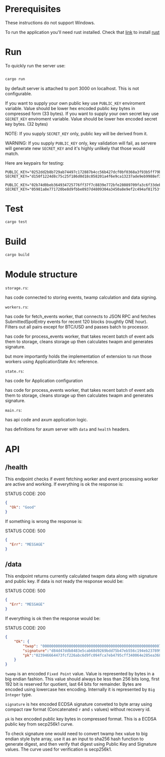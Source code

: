 # Prerequisites

These instructions do not support Windows.

To run the application you'll need rust installed. Check that [link](https://rustup.rs/) to install [rust](https://rustup.rs/)

# Run

To quickly run the server use:

```bash

cargo run

```

by default server is attached to port 3000 on localhost. This is not configurable.

If you want to supply your own public key use `PUBLIC_KEY` enviroment variable. Value should be lower hex encoded public key bytes in compressed form (33 bytes).
If you want to supply your own secret key use `SECRET_KEY` enviroment variable. Value should be lower hex encoded secret key bytes. (32 bytes)

NOTE: If you supply `SECRET_KEY` only, public key will be derived from it.

WARNING: If you supply `PUBLIC_KEY` only, key validation will fail, as servere will generate new `SECRET_KEY` and it's highly unlikely that those would match.

Here are keypairs for testing: 

```
PUBLIC_KEY="0252dd2b8b729ab74497c172887b4cc56b427dcf0bf0368a3f93b5ff79b3f09410"
SECRET_KEY="d150f1224d8c75c25f186d0d18c058201a4f6e9ca13237ade9eb9988ef391de5"
```

```
PUBLIC_KEY="02b74d0beb364934725776ff37f7c8839e772bfe28089709fa3c6f33debda9df02"
SECRET_KEY="05981a8e771720be8d9fbbe0937d4809304a3450a8e9ef2c494af81753f79ca9"
```

# Test

```bash
cargo test
```

# Build

```bash
cargo build
```

# Module structure

`storage.rs`: 

has code connected to storing events, twamp calculation and data signing.

`workers.rs`:

has code for fetch_events worker, that connects to JSON RPC and fetches SubmittedSpotEntry events for recent 120 blocks (roughtly ONE hour). Filters out all pairs except for BTC/USD and passes batch to processor.

has code for process_events worker, that takes recent batch of event ads them to storage, cleans storage up then calculates twapm and generates signature.

but more importantly holds the implementation of extension to run those workers using ApplicationState Arc reference.

`state.rs`: 

has code for Application configuration

has code for process_events worker, that takes recent batch of event ads them to storage, cleans storage up then calculates twapm and generates signature.


`main.rs`: 

has api code and axum application logic.


has definitions for axum server with `data` and `health` headers.

# API

## /health

This endpoint checks if event fetching worker and event processing worker are active and working. If everything is ok the response is:

STATUS CODE: 200
```json
{
  "Ok": "Good"
}
```

If something is wrong the response is:

STATUS CODE: 500
```json
{
  "Err": "MESSAGE"
}
```

## /data

This endpoint returns currently calculated twapm data along with signature and public key. If data is not ready the response would be:

STATUS CODE: 500
```json
{
  "Err": "MESSAGE"
}
```

If everything is ok then the response would be:

STATUS CODE: 200
```json
{
    "Ok": {
        "twap": "0000000000000000000000000000000000000000000000000000079c7402dfd3",
        "signature":"d84d47ddb8483e5cab68d9269bdd75b47eb556c194eb2378998f752c8f6908ff5a11a7ec12414f8652c984614bf56ffec7996bd4924c29b8834e236b16ecc75f",
        "pk":"023946664473fcf226abc6d9fc094fca7eb4795cff340064e285ea3689fda420a2"
    }
}
```

`twamp` is an encoded `Fixed Point` value. Value is represented by bytes in a big endian fashion. This value should always be less than 256 bits long, first 192 bit is reserved for quotient, last 64 bits for remainder. Bytes are encoded using lowercase hex encoding. Internally it is represented by `Big Integer` type.

`signature` is hex encoded ECDSA signature conveted to byte array using compact raw format (Concatenated `r` and `s` values) without recovery id.

`pk` is hex encoded public key bytes in compressed format. This is a ECDSA public key from secp256k1 curve.

To check signature one would need to convert twamp hex value to big endian style byte array, use it as an input to sha256 hash function to generate digest, and then verify that digest using Public Key and Signature values. The curve used for verification is secp256k1.
